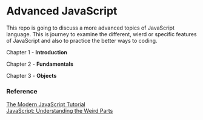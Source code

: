 # Advanced JavaScript

This repo is going to discuss a more advanced topics of JavaScript language. This is journey to examine the different, wierd or specific features of JavaScript and also to practice the better ways to coding.

Chapter 1 - **Introduction**

Chapter 2 - **Fundamentals**

Chapter 3 - **Objects**


### Reference
[The Modern JavaScript Tutorial](https://javascript.info/)
<br />
[JavaScript: Understanding the Weird Parts](https://www.udemy.com/course/understand-javascript/)
